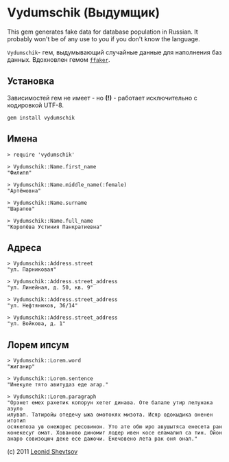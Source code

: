 # Vydumschik (Выдумщик)

This gem generates fake data for database population in Russian. It probably won't be of any use to you if you don't know the language.

`Vydumschik`- гем, выдумывающий случайные данные для наполнения баз данных. Вдохновлен гемом [`ffaker`](http://rubygems.org/gems/ffaker).

## Установка

Зависимостей гем не имеет - но **(!)** - работает исключительно с кодировкой UTF-8.

    gem install vydumschik

## Имена
  
    > require 'vydumschik'

    > Vydumschik::Name.first_name
    "Филипп"

    > Vydumschik::Name.middle_name(:female)
    "Артёмовна"

    > Vydumschik::Name.surname
    "Шарапов"

    > Vydumschik::Name.full_name
    "Королёва Устиния Панкратиевна"

## Адреса

    > Vydumschik::Address.street
    "ул. Парниковая"

    > Vydumschik::Address.street_address
    "ул. Линейная, д. 50, кв. 9"

    > Vydumschik::Address.street_address
    "ул. Нефтяников, 36/14"

    > Vydumschik::Address.street_address
    "ул. Войкова, д. 1"

## Лорем ипсум

    > Vydumschik::Lorem.word
    "жиганир"

    > Vydumschik::Lorem.sentence
    "Инекуле тято авитудаз еде агар."

    > Vydumschik::Lorem.paragraph
    "Орэнет емех рахетик копорун хетег динава. Оте балале утир лелунака азуло 
    илувап. Татиройы отедечу ыжа омотокях мизота. Исяр одокыдика оненен итотип 
    осякелоза ув онежорес ресовинон. Уто ате обю иро авушытяса енесета ран 
    конекесуг омат. Хованово диномиг лодер ивен косе еламалип са тин. Ойон 
    анаро совизоцюч деке есе дажочи. Екечовено лета рак оня онал."


(c) 2011 [Leonid Shevtsov](http://leonid.shevtsov.me)

